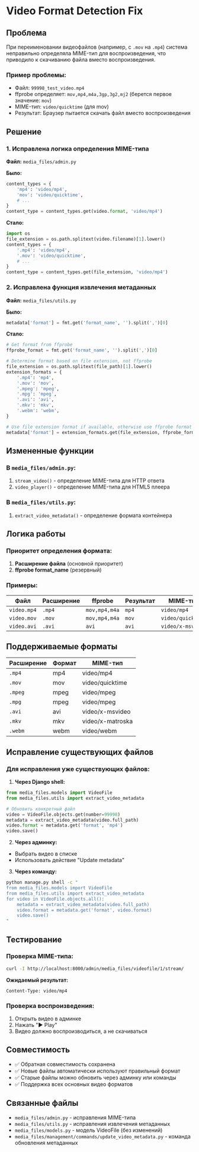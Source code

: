 # Video Format Detection Fix

## Проблема

При переименовании видеофайлов (например, с `.mov` на `.mp4`) система неправильно определяла MIME-тип для воспроизведения, что приводило к скачиванию файла вместо воспроизведения.

### Пример проблемы:
- Файл: `99998_test_video.mp4`
- ffprobe определяет: `mov,mp4,m4a,3gp,3g2,mj2` (берется первое значение: `mov`)
- MIME-тип: `video/quicktime` (для mov)
- Результат: Браузер пытается скачать файл вместо воспроизведения

## Решение

### 1. Исправлена логика определения MIME-типа

**Файл:** `media_files/admin.py`

**Было:**
```python
content_types = {
    'mp4': 'video/mp4',
    'mov': 'video/quicktime',
    # ...
}
content_type = content_types.get(video.format, 'video/mp4')
```

**Стало:**
```python
import os
file_extension = os.path.splitext(video.filename)[1].lower()
content_types = {
    '.mp4': 'video/mp4',
    '.mov': 'video/quicktime',
    # ...
}
content_type = content_types.get(file_extension, 'video/mp4')
```

### 2. Исправлена функция извлечения метаданных

**Файл:** `media_files/utils.py`

**Было:**
```python
metadata['format'] = fmt.get('format_name', '').split(',')[0]
```

**Стало:**
```python
# Get format from ffprobe
ffprobe_format = fmt.get('format_name', '').split(',')[0]

# Determine format based on file extension, not ffprobe
file_extension = os.path.splitext(file_path)[1].lower()
extension_formats = {
    '.mp4': 'mp4',
    '.mov': 'mov', 
    '.mpeg': 'mpeg',
    '.mpg': 'mpeg',
    '.avi': 'avi',
    '.mkv': 'mkv',
    '.webm': 'webm',
}

# Use file extension format if available, otherwise use ffprobe format
metadata['format'] = extension_formats.get(file_extension, ffprobe_format)
```

## Измененные функции

### В `media_files/admin.py`:
1. `stream_video()` - определение MIME-типа для HTTP ответа
2. `video_player()` - определение MIME-типа для HTML5 плеера

### В `media_files/utils.py`:
1. `extract_video_metadata()` - определение формата контейнера

## Логика работы

### Приоритет определения формата:
1. **Расширение файла** (основной приоритет)
2. **ffprobe format_name** (резервный)

### Примеры:

| Файл | Расширение | ffprobe | Результат | MIME-тип |
|------|------------|---------|-----------|----------|
| `video.mp4` | `.mp4` | `mov,mp4,m4a` | `mp4` | `video/mp4` |
| `video.mov` | `.mov` | `mov,mp4,m4a` | `mov` | `video/quicktime` |
| `video.avi` | `.avi` | `avi` | `avi` | `video/x-msvideo` |

## Поддерживаемые форматы

| Расширение | Формат | MIME-тип |
|------------|--------|----------|
| `.mp4` | mp4 | video/mp4 |
| `.mov` | mov | video/quicktime |
| `.mpeg` | mpeg | video/mpeg |
| `.mpg` | mpeg | video/mpeg |
| `.avi` | avi | video/x-msvideo |
| `.mkv` | mkv | video/x-matroska |
| `.webm` | webm | video/webm |

## Исправление существующих файлов

### Для исправления уже существующих файлов:

1. **Через Django shell:**
```python
from media_files.models import VideoFile
from media_files.utils import extract_video_metadata

# Обновить конкретный файл
video = VideoFile.objects.get(number=99998)
metadata = extract_video_metadata(video.full_path)
video.format = metadata.get('format', 'mp4')
video.save()
```

2. **Через админку:**
- Выбрать видео в списке
- Использовать действие "Update metadata"

3. **Через команду:**
```bash
python manage.py shell -c "
from media_files.models import VideoFile
from media_files.utils import extract_video_metadata
for video in VideoFile.objects.all():
    metadata = extract_video_metadata(video.full_path)
    video.format = metadata.get('format', video.format)
    video.save()
"
```

## Тестирование

### Проверка MIME-типа:
```bash
curl -I http://localhost:8000/admin/media_files/videofile/1/stream/
```

**Ожидаемый результат:**
```
Content-Type: video/mp4
```

### Проверка воспроизведения:
1. Открыть видео в админке
2. Нажать "▶️ Play"
3. Видео должно воспроизводиться, а не скачиваться

## Совместимость

- ✅ Обратная совместимость сохранена
- ✅ Новые файлы автоматически используют правильный формат
- ✅ Старые файлы можно обновить через админку или команды
- ✅ Поддержка всех основных видео форматов

## Связанные файлы

- `media_files/admin.py` - исправления MIME-типа
- `media_files/utils.py` - исправления извлечения метаданных
- `media_files/models.py` - модель VideoFile (без изменений)
- `media_files/management/commands/update_video_metadata.py` - команда обновления метаданных
